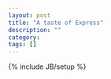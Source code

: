 ```yaml
---
layout: post
title: "A taste of Express"
description: ""
category: 
tags: []
---
```

{% include JB/setup %}
